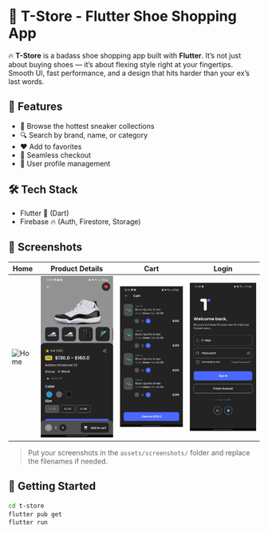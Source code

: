 # 🧨 T-Store - Flutter Shoe Shopping App

🔥 **T-Store** is a badass shoe shopping app built with **Flutter**. It’s not just about buying shoes — it’s about flexing style right at your fingertips.  
Smooth UI, fast performance, and a design that hits harder than your ex’s last words.

## 🚀 Features

- 🛒 Browse the hottest sneaker collections
- 🔍 Search by brand, name, or category
- ❤️ Add to favorites
- 💸 Seamless checkout
- 👤 User profile management

## 🛠️ Tech Stack

- Flutter 💙 (Dart)
- Firebase 🔥 (Auth, Firestore, Storage)

## 📸 Screenshots

| Home | Product Details | Cart | Login |
|------|------------------|------|------|
| ![Home](assets/screen/home2.png) | ![Details](assets/screen/detail.png) | ![Cart](assets/screen/cart.png) | ![Login](assets/screen/login.png) |

> Put your screenshots in the `assets/screenshots/` folder and replace the filenames if needed.

## 🚀 Getting Started

```bash
cd t-store
flutter pub get
flutter run
